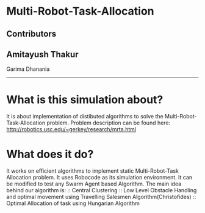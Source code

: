 # Multi-Robot-Task-Allocation
Contributors
--------------------
 
  Amitayush Thakur
  --------------------
  Garima Dhanania
 
--------------------

# What is this simulation about?
It is about implementation of distibuted algorithms to solve the Multi-Robot-Task-Allocation problem.
Problem description can be found here:
  http://robotics.usc.edu/~gerkey/research/mrta.html

# What does it do?
It works on efficient algorithms to implement static Multi-Robot-Task Allocation problem. It uses Robocode
as its simulation environment. It can be modified to test any Swarm Agent based Algorithm.
The main idea behind our algorithm is:
      :: Central Clustering 
      :: Low Level Obstacle Handling and optimal movement using Travelling Salesmen Algorithm(Christofides)
      :: Optimal Allocation of task using Hungarian Algorithm

